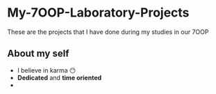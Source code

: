 # My-7OOP-Laboratory-Projects
These are the projects that I have done during my studies in our 7OOP

## About my self
- I believe in karma :no_mouth:
- **Dedicated** and **time oriented**
-

### 
